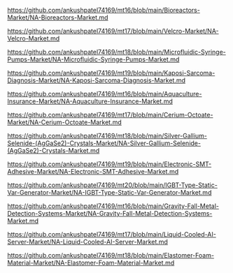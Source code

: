 <p><a href="https://github.com/ankushpatel74169/mt16/blob/main/Bioreactors-Market/NA-Bioreactors-Market.md">https://github.com/ankushpatel74169/mt16/blob/main/Bioreactors-Market/NA-Bioreactors-Market.md</a></p><p><a href="https://github.com/ankushpatel74169/mt17/blob/main/Velcro-Market/NA-Velcro-Market.md">https://github.com/ankushpatel74169/mt17/blob/main/Velcro-Market/NA-Velcro-Market.md</a></p><p><a href="https://github.com/ankushpatel74169/mt18/blob/main/Microfluidic-Syringe-Pumps-Market/NA-Microfluidic-Syringe-Pumps-Market.md">https://github.com/ankushpatel74169/mt18/blob/main/Microfluidic-Syringe-Pumps-Market/NA-Microfluidic-Syringe-Pumps-Market.md</a></p><p><a href="https://github.com/ankushpatel74169/mt19/blob/main/Kaposi-Sarcoma-Diagnosis-Market/NA-Kaposi-Sarcoma-Diagnosis-Market.md">https://github.com/ankushpatel74169/mt19/blob/main/Kaposi-Sarcoma-Diagnosis-Market/NA-Kaposi-Sarcoma-Diagnosis-Market.md</a></p><p><a href="https://github.com/ankushpatel74169/mt16/blob/main/Aquaculture-Insurance-Market/NA-Aquaculture-Insurance-Market.md">https://github.com/ankushpatel74169/mt16/blob/main/Aquaculture-Insurance-Market/NA-Aquaculture-Insurance-Market.md</a></p><p><a href="https://github.com/ankushpatel74169/mt17/blob/main/Cerium-Octoate-Market/NA-Cerium-Octoate-Market.md">https://github.com/ankushpatel74169/mt17/blob/main/Cerium-Octoate-Market/NA-Cerium-Octoate-Market.md</a></p><p><a href="https://github.com/ankushpatel74169/mt18/blob/main/Silver-Gallium-Selenide-(AgGaSe2)-Crystals-Market/NA-Silver-Gallium-Selenide-(AgGaSe2)-Crystals-Market.md">https://github.com/ankushpatel74169/mt18/blob/main/Silver-Gallium-Selenide-(AgGaSe2)-Crystals-Market/NA-Silver-Gallium-Selenide-(AgGaSe2)-Crystals-Market.md</a></p><p><a href="https://github.com/ankushpatel74169/mt19/blob/main/Electronic-SMT-Adhesive-Market/NA-Electronic-SMT-Adhesive-Market.md">https://github.com/ankushpatel74169/mt19/blob/main/Electronic-SMT-Adhesive-Market/NA-Electronic-SMT-Adhesive-Market.md</a></p><p><a href="https://github.com/ankushpatel74169/mt20/blob/main/IGBT-Type-Static-Var-Generator-Market/NA-IGBT-Type-Static-Var-Generator-Market.md">https://github.com/ankushpatel74169/mt20/blob/main/IGBT-Type-Static-Var-Generator-Market/NA-IGBT-Type-Static-Var-Generator-Market.md</a></p><p><a href="https://github.com/ankushpatel74169/mt16/blob/main/Gravity-Fall-Metal-Detection-Systems-Market/NA-Gravity-Fall-Metal-Detection-Systems-Market.md">https://github.com/ankushpatel74169/mt16/blob/main/Gravity-Fall-Metal-Detection-Systems-Market/NA-Gravity-Fall-Metal-Detection-Systems-Market.md</a></p><p><a href="https://github.com/ankushpatel74169/mt17/blob/main/Liquid-Cooled-AI-Server-Market/NA-Liquid-Cooled-AI-Server-Market.md">https://github.com/ankushpatel74169/mt17/blob/main/Liquid-Cooled-AI-Server-Market/NA-Liquid-Cooled-AI-Server-Market.md</a></p><p><a href="https://github.com/ankushpatel74169/mt18/blob/main/Elastomer-Foam-Material-Market/NA-Elastomer-Foam-Material-Market.md">https://github.com/ankushpatel74169/mt18/blob/main/Elastomer-Foam-Material-Market/NA-Elastomer-Foam-Material-Market.md</a></p>
